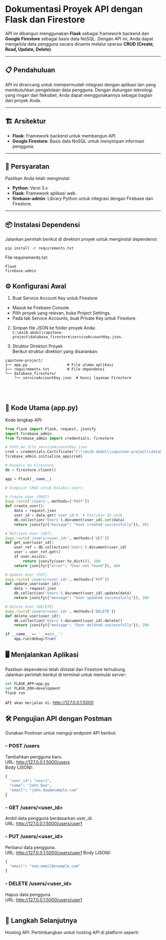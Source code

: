 # Dokumentasi Proyek API dengan Flask dan Firestore
API ini dibangun menggunakan **Flask** sebagai framework backend dan **Google Firestore** sebagai basis data NoSQL. Dengan API ini, Anda dapat mengelola data pengguna secara dinamis melalui operasi **CRUD (Create, Read, Update, Delete)**.

---

## 📋 Pendahuluan
API ini dirancang untuk mempermudah integrasi dengan aplikasi lain yang membutuhkan pengelolaan data pengguna. Dengan dukungan teknologi yang ringan dan fleksibel, Anda dapat menggunakannya sebagai bagian dari proyek Anda.

---

## 🏗 Arsitektur
- **Flask**: Framework backend untuk membangun API.
- **Google Firestore**: Basis data NoSQL untuk menyimpan informasi pengguna.

---

## 🔧 Persyaratan
Pastikan Anda telah menginstal:
- **Python**: Versi 3.x
- **Flask**: Framework aplikasi web.
- **firebase-admin**: Library Python untuk integrasi dengan Firebase dan Firestore.

---

## 📦 Instalasi Dependensi
Jalankan perintah berikut di direktori proyek untuk menginstal dependensi:
```
pip install -r requirements.txt
```
File requirements.txt:
```
Flask
firebase-admin
```

## ⚙️ Konfigurasi Awal
1. Buat Service Account Key untuk Firestore<br>
- Masuk ke Firebase Console.
- Pilih proyek yang relevan, buka Project Settings.
- Pada tab Service Accounts, buat Private Key untuk Firestore.

2. Simpan file JSON ke folder proyek Anda:<br>
```C:\msib-abdul\capstone-project\database_firestore\serviceAccountKey.json.```<br>

3. Struktur Direktori Proyek<br>
Berikut struktur direktori yang disarankan:<br>
```
capstone-project/
├── app.py                  # File utama aplikasi
├── requirements.txt        # File dependensi
└── database_firestore/
    └── serviceAccountKey.json  # Kunci layanan Firestore
```
<br><br>
## 🚀 Kode Utama (app.py)
Kode lengkap API:
```python
from flask import Flask, request, jsonify
import firebase_admin
from firebase_admin import credentials, firestore

# Path ke file serviceAccountKey.json
cred = credentials.Certificate("C:\\msib-abdul\\capstone-project\\database_firestore\\serviceAccountKey.json")
firebase_admin.initialize_app(cred)

# Koneksi ke Firestore
db = firestore.client()

app = Flask(__name__)

# Endpoint CRUD untuk Koleksi Users

# Create User (POST)
@app.route('/users', methods=['POST'])
def create_user():
    data = request.json
    user_id = data.get('user_id')  # Pastikan ID unik
    db.collection('Users').document(user_id).set(data)
    return jsonify({"message": "User created successfully"}), 201

# Retrieve User (GET)
@app.route('/users/<user_id>', methods=['GET'])
def get_user(user_id):
    user_ref = db.collection('Users').document(user_id)
    user = user_ref.get()
    if user.exists:
        return jsonify(user.to_dict()), 200
    return jsonify({"error": "User not found"}), 404

# Update User (PUT)
@app.route('/users/<user_id>', methods=['PUT'])
def update_user(user_id):
    data = request.json
    db.collection('Users').document(user_id).update(data)
    return jsonify({"message": "User updated successfully"}), 200

# Delete User (DELETE)
@app.route('/users/<user_id>', methods=['DELETE'])
def delete_user(user_id):
    db.collection('Users').document(user_id).delete()
    return jsonify({"message": "User deleted successfully"}), 200

if __name__ == '__main__':
    app.run(debug=True)
```
## 🖥 Menjalankan Aplikasi<br>
Pastikan dependensi telah diinstal dan Firestore terhubung.<br>
Jalankan perintah berikut di terminal untuk memulai server:<br>
```python
set FLASK_APP=app.py
set FLASK_ENV=development
flask run
```

```API akan berjalan di:``` http://127.0.0.1:5000

## 🛠 Pengujian API dengan Postman
Gunakan Postman untuk menguji endpoint API berikut:

### - POST /users<br>
Tambahkan pengguna baru.<br>
URL: http://127.0.0.1:5000/users<br>
Body (JSON):<br>
```python
{
  "user_id": "user1",
  "name": "John Doe",
  "email": "john.doe@example.com"
}
```

### - GET /users/<user_id><br>
Ambil data pengguna berdasarkan user_id.<br>
URL: http://127.0.0.1:5000/users/user1

### - PUT /users/<user_id>
Perbarui data pengguna.<br>
URL: http://127.0.0.1:5000/users/user1
Body (JSON):
```python
{
  "email": "new.email@example.com"
}
```

### - DELETE /users/<user_id>
Hapus data pengguna.<br>
URL: http://127.0.0.1:5000/users/user1
<br><br>
## 🔮 Langkah Selanjutnya<br>
Hosting API: Pertimbangkan untuk hosting API di platform seperti:

